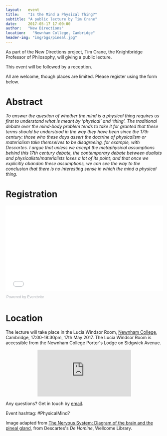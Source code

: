 ```yaml
---
layout:   event
title:    "Is the Mind a Physical Thing?"
subtitle: "A public lecture by Tim Crane"
date:     2017-05-17 17:00:00
author:   "New Directions"
location:	"Newnham College, Cambridge"
header-img: "img/bgs/pineal.jpg"
---
```


As part of the New Directions project, Tim Crane, the Knightbridge Professor of Philosophy, will giving a public lecture.

This event will be followed by a reception.

All are welcome, though places are limited. Please register using the form below.

# Abstract

*To answer the question of whether the mind is a physical thing requires us first to understand what is meant by ‘physical’ and ‘thing’. The traditional debate over the mind-body problem tends to take it for granted that these terms should be understood in the way they have been since the 17th century: those who these days assert the doctrine of physicalism or materialism take themselves to be disagreeing, for example, with Descartes. I argue that unless we accept the metaphysical assumptions behind this 17th century debate, the contemporary debate between dualists and physicalists/materialists loses a lot of its point; and that once we explicitly abandon these assumptions, we can see the way to the conclusion that there is no interesting sense in which the mind a physical thing.*

# Registration

<div style="width:100%; text-align:left;"><iframe src="//eventbrite.co.uk/tickets-external?eid=33785525416&ref=etckt" frameborder="0" height="275" width="100%" vspace="0" hspace="0" marginheight="5" marginwidth="5" scrolling="auto" allowtransparency="true"></iframe><div style="font-family:Helvetica, Arial; font-size:12px; padding:10px 0 5px; margin:2px; width:100%; text-align:left;" ><a class="powered-by-eb" style="color: #ADB0B6; text-decoration: none;" target="_blank" href="http://www.eventbrite.co.uk/">Powered by Eventbrite</a></div></div>

# Location

The lecture will take place in the Lucia Windsor Room, <a href="https://www.newn.cam.ac.uk" target="_blank">Newnham College</a>, Cambridge, 17:00-18:30pm, 17th May 2017. The Lucia Windsor Room is accessible from the Newnham College Porter's Lodge on Sidgwick Avenue.

<div style="text-align:center;"><iframe class="map" src="https://www.google.com/maps/embed?pb=!1m18!1m12!1m3!1d5083.931439711971!2d0.10679156446617138!3d52.19851951668053!2m3!1f0!2f0!3f0!3m2!1i1024!2i768!4f13.1!3m3!1m2!1s0x47d870af8969498b%3A0xdb583a9d29181ec8!2sNewnham+College%2C+University+of+Cambridge!5e0!3m2!1sen!2suk!4v1492452285367" frameborder="0" style="border:0" allowfullscreen></iframe></div>

Any questions? Get in touch by <a href="mailto:newdirectionsmindproject@gmail.com">email</a>.

Event hashtag: #PhysicalMind?

<span class="caption text-muted">Image adapted from <a href="https://commons.wikimedia.org/wiki/File:Descartes;_The_Nervous_System._Diagram_of_the_brain_Wellcome_L0006584.jpg" target="_blank">The Nervous System: Diagram of the brain and the pineal gland</a>, from Descartes's <em>De Homine</em>, Wellcome Library.</span>
